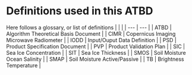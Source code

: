 # Definitions used in this ATBD

Here follows a glossary, or list of definitions
| | |
| --- | --- |
| ATBD | Algorithm Theoretical Basis Document |
| CIMR | Copernicus Imaging Microwave Radiometer |
| IODD | Input/Ouput Data Definition |
| PSD | Product Specification Document |
| PVP | Product Validation Plan | 
| SIC | Sea Ice Concentration |
| SIT | Sea Ice Thickness |
| SMOS | Soil Moisture Ocean Salinity |
| SMAP | Soil Moisture Active/Passive |
| TB | Brightness Temperature |

